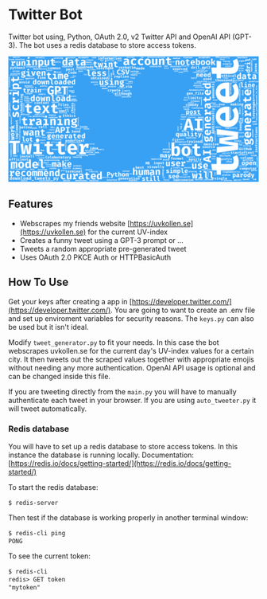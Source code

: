 # Twitter Bot
Twitter bot using, Python, OAuth 2.0, v2 Twitter API and OpenAI API (GPT-3).
The bot uses a redis database to store access tokens.

![Image](twitter_bot.png)

## Features
- Webscrapes my friends website [https://uvkollen.se](https://uvkollen.se) for the current UV-index
- Creates a funny tweet using a GPT-3 prompt or ...
- Tweets a random appropriate pre-generated tweet
- Uses OAuth 2.0 PKCE Auth or HTTPBasicAuth



## How To Use

Get your keys after creating a app in [https://developer.twitter.com/](https://developer.twitter.com/). You are going to want to create an .env file and set up enviroment variables for security reasons. The `keys.py` can also be used but it isn't ideal.

Modify `tweet_generator.py` to fit your needs. In this case the bot webscrapes uvkollen.se for the current day's UV-index values for a certain city. It then tweets out the scraped values together with appropriate emojis without needing any more authentication. OpenAI API usage is optional and can be changed inside this file.

If you are tweeting directly from the `main.py` you will have to manually authenticate each tweet in your browser. If you are using `auto_tweeter.py` it will tweet automatically.



### Redis database

You will have to set up a redis database to store access tokens. In this instance the database is running locally.
Documentation: [https://redis.io/docs/getting-started/](https://redis.io/docs/getting-started/)

To start the redis database:
```
$ redis-server
```


Then test if the database is working properly in another terminal window:
```
$ redis-cli ping
PONG
```


To see the current token:
```
$ redis-cli
redis> GET token
"mytoken"
```
